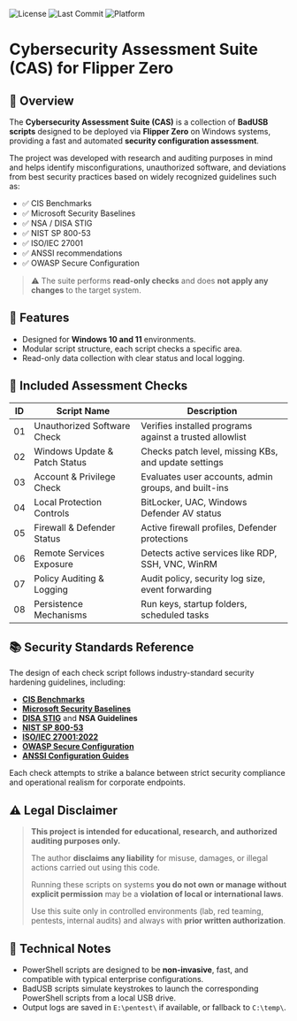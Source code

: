 ![License](https://img.shields.io/github/license/nuggetz/flipper)
![Last Commit](https://img.shields.io/github/last-commit/nuggetz/flipper)
![Platform](https://img.shields.io/badge/platform-PowerShell-blue?style=flat-square)
# Cybersecurity Assessment Suite (CAS) for Flipper Zero

## 📌 Overview

The **Cybersecurity Assessment Suite (CAS)** is a collection of **BadUSB scripts** designed to be deployed via **Flipper Zero** on Windows systems, providing a fast and automated **security configuration assessment**.

The project was developed with research and auditing purposes in mind and helps identify misconfigurations, unauthorized software, and deviations from best security practices based on widely recognized guidelines such as:

- ✅ CIS Benchmarks  
- ✅ Microsoft Security Baselines  
- ✅ NSA / DISA STIG  
- ✅ NIST SP 800-53  
- ✅ ISO/IEC 27001  
- ✅ ANSSI recommendations  
- ✅ OWASP Secure Configuration

> ⚠️ The suite performs **read-only checks** and does **not apply any changes** to the target system.

## 🔧 Features

- Designed for **Windows 10 and 11** environments.
- Modular script structure, each script checks a specific area.
- Read-only data collection with clear status and local logging.

## 🧪 Included Assessment Checks

| ID  | Script Name                      | Description |
|-----|----------------------------------|-------------|
| 01  | Unauthorized Software Check      | Verifies installed programs against a trusted allowlist |
| 02  | Windows Update & Patch Status    | Checks patch level, missing KBs, and update settings |
| 03  | Account & Privilege Check        | Evaluates user accounts, admin groups, and built-ins |
| 04  | Local Protection Controls        | BitLocker, UAC, Windows Defender AV status |
| 05  | Firewall & Defender Status       | Active firewall profiles, Defender protections |
| 06  | Remote Services Exposure         | Detects active services like RDP, SSH, VNC, WinRM |
| 07  | Policy Auditing & Logging        | Audit policy, security log size, event forwarding |
| 08  | Persistence Mechanisms           | Run keys, startup folders, scheduled tasks |

## 📚 Security Standards Reference

The design of each check script follows industry-standard security hardening guidelines, including:

- **[CIS Benchmarks](https://www.cisecurity.org/cis-benchmarks/)**  
- **[Microsoft Security Baselines](https://learn.microsoft.com/en-us/windows/security/threat-protection/windows-security-baselines)**  
- **[DISA STIG](https://public.cyber.mil/stigs/)** and **NSA Guidelines**  
- **[NIST SP 800-53](https://csrc.nist.gov/publications/detail/sp/800-53/rev-5/final)**  
- **[ISO/IEC 27001:2022](https://www.iso.org/isoiec-27001-information-security.html)**  
- **[OWASP Secure Configuration](https://owasp.org/www-project-top-ten/)**  
- **[ANSSI Configuration Guides](https://www.ssi.gouv.fr/)**

Each check attempts to strike a balance between strict security compliance and operational realism for corporate endpoints.

## ⚠️ Legal Disclaimer

> **This project is intended for educational, research, and authorized auditing purposes only.**
>
> The author **disclaims any liability** for misuse, damages, or illegal actions carried out using this code.
>
> Running these scripts on systems **you do not own or manage without explicit permission** may be a **violation of local or international laws**.  
>
> Use this suite only in controlled environments (lab, red teaming, pentests, internal audits) and always with **prior written authorization**.

## 🧠 Technical Notes

- PowerShell scripts are designed to be **non-invasive**, fast, and compatible with typical enterprise configurations.
- BadUSB scripts simulate keystrokes to launch the corresponding PowerShell scripts from a local USB drive.
- Output logs are saved in `E:\pentest\` if available, or fallback to `C:\temp\`.

